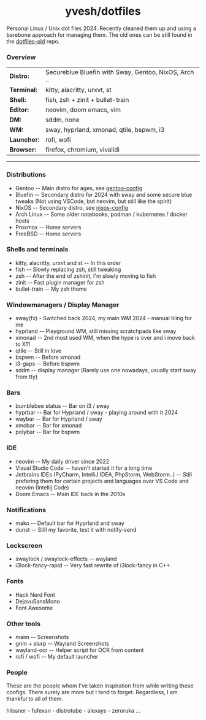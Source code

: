 <h1 align="center">yvesh/dotfiles</h1>

Personal Linux / Unix dot files 2024. Recently cleaned them up and using a barebone approach for managing them. The old ones can be still found in the [dotfiles-old](https://github.com/yvesh/dotfiles-old) repo.

### Overview

| | |
| - | - |
| **Distro:** | Secureblue Bluefin with Sway, Gentoo, NixOS, Arch .. |
| **Terminal:** | kitty, alacritty, urxvt, st |
| **Shell:** | fish, zsh + zinit + bullet-train |
| **Editor:** | neovim, doom emacs, vim |
| **DM:** | sddm, none |
| **WM:** | sway, hyprland, xmonad, qtile, bspwm, i3 |
| **Launcher:** | rofi, wofi |
| **Browser:** | firefox, chromium, vivalidi |

------

### Distributions

* Gentoo -- Main distro for ages, see [gentoo-config](https://github.com/yvesh/gentoo-config)
* Bluefin -- Secondary distro for 2024 with sway and some secure blue tweaks (Not using VSCode, but neovim, but still like the spirit)
* NixOS -- Secondary distro, see [nixos-config](https://github.com/yvesh/nixos-config)
* Arch Linux -- Some older notebooks, podman / kubernetes / docker hosts
* Proxmox -- Home servers
* FreeBSD -- Home servers

### Shells and terminals

* kitty, alacritty, urxvt and st -- In this order
* fish -- Slowly replacing zsh, still tweaking
* zsh -- After the end of zshinit, I'm slowly moving to fish
* zinit -- Fast plugin manager for zsh
* bullet-train -- My zsh theme

### Windowmanagers / Display Manager

* sway(fx) - Switched back 2024, my main WM 2024 - manual tiling for me
* hyprland -- Playground WM, still missing scratchpads like sway
* xmonad -- 2nd most used WM, when the hype is over and i move back to X11
* qtile -- Still in love
* bspwm -- Before xmonad
* i3-gaps -- Before bspwm
* sddm -- display manager (Rarely use one nowadays, usually start sway from tty)

### Bars

* bumblebee status -- Bar on i3 / sway 
* hyprbar -- Bar for Hyprland / sway - playing around with it 2024
* waybar -- Bar for Hyprland / sway
* xmobar -- Bar for xmonad
* polybar -- Bar for bspwm

### IDE

* neovim -- My daily driver since 2022
* Visual Studio Code -- haven't started it for a long time
* Jetbrains IDEs (PyCharm, IntelliJ IDEA, PhpStorm, WebStorm..) -- Still prefering them for certain projects and languages over VS Code and neovim (Intellij Code)
* Doom Emacs -- Main IDE back in the 2010s

### Notifications

* mako -- Default bar for Hyprland and sway
* dunst -- Still my favorite, test it with notify-send

### Lockscreen

* swaylock / swaylock-effects -- wayland
* i3lock-fancy-rapid -- Very fast rewrite of i3lock-fancy in C++

### Fonts

* Hack Nerd Font
* DejavuSansMono
* Font Awesome

### Other tools

* maim -- Screenshots
* grim + slurp -- Wayland Screenshots
* wayland-ocr -- Helper script for OCR from content
* rofi / wofi -- My default launcher

### People

These are the people whom I've taken inspiration from while writing these
configs. There surely are more but I tend to forget. Regardless, I am thankful
to all of them.

hlissner - fufexan - distrotube - alexays - zeroruka ...

